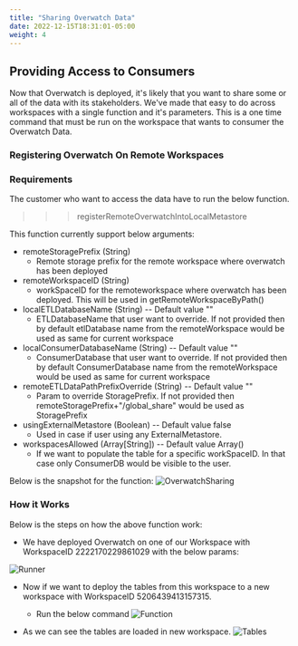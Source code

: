 ```yaml
---
title: "Sharing Overwatch Data"
date: 2022-12-15T18:31:01-05:00
weight: 4
---
```


## Providing Access to Consumers
Now that Overwatch is deployed, it's likely that you want to share some or all of the data with its stakeholders.
We've made that easy to do across workspaces with a single function and it's parameters. This is a one time command 
that must be run on the workspace that wants to consumer the Overwatch Data.

### Registering Overwatch On Remote Workspaces

### Requirements

The customer who want to access the data have to run the below function.
>>> registerRemoteOverwatchIntoLocalMetastore

This function currently support below arguments:
* remoteStoragePrefix (String)
  * Remote storage prefix for the remote workspace where overwatch has been deployed
* remoteWorkspaceID (String)
  * workSpaceID for the remoteworkspace where overwatch has been deployed. This will be used in getRemoteWorkspaceByPath()
* localETLDatabaseName (String) -- Default value "" 
  * ETLDatabaseName that user want to override. If not provided then by default etlDatabase name from the remoteWorkspace would be used as same for current workspace
* localConsumerDatabaseName (String) -- Default value "" 
  * ConsumerDatabase that user want to override. If not provided then by default ConsumerDatabase name from the remoteWorkspace would be used as same for current workspace
* remoteETLDataPathPrefixOverride (String) -- Default value ""
  * Param to override StoragePrefix. If not provided then remoteStoragePrefix+"/global_share" would be used as StoragePrefix                                  
* usingExternalMetastore (Boolean) -- Default value false 
  * Used in case if user using any ExternalMetastore.
* workspacesAllowed (Array[String]) -- Default value Array()
  * If we want to populate the table for a specific workSpaceID. In that case only ConsumerDB would be visible to the user.

Below is the snapshot for the function:
![OverwatchSharing](/images/_index/overwatchsharing.png)

### How it Works
Below is the steps on how the above function work:
* We have deployed Overwatch on one of our Workspace with WorkspaceID 2222170229861029 with the below params:
  
![Runner](/images/_index/Runner.png)

* Now if we want to deploy the tables from this workspace to a new workspace with WorkspaceID 5206439413157315.
  * Run the below command
![Function](/images/_index/Function.png)

* As we can see the tables are loaded in new workspace.
![Tables](/images/_index/Tables.png)

